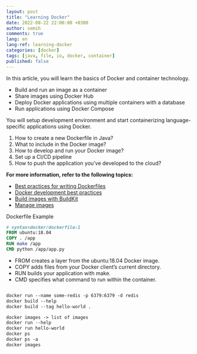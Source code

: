 ```yaml
---
layout: post
title: "Learning Docker"
date: 2022-08-22 22:00:00 +0300
author: semih
comments: true
lang: en
lang-ref: learning-docker
categories: [docker]
tags: [java, file, io, docker, container]
published: false
---
```

In this article, you will learn the basics of Docker and container technology.



- Build and run an image as a container
- Share images using Docker Hub
- Deploy Docker applications using multiple containers with a database
- Run applications using Docker Compose

You will setup development environment and start containerizing language-specific applications using Docker.
1. How to create a new Dockerfile in Java?
2. What to include in the Docker image?
3. How to develop and run your Docker image?
4. Set up a CI/CD pipeline
5. How to push the application you’ve developed to the cloud?

<b>For more information, refer to the following topics:</b><br>
- <a href="https://docs.docker.com/develop/develop-images/dockerfile_best-practices/">Best practices for writing Dockerfiles</a>
- <a href="https://docs.docker.com/develop/dev-best-practices/">Docker development best practices</a>
- <a href="https://docs.docker.com/develop/develop-images/build_enhancements/">Build images with BuildKit</a>
- <a href="https://docs.docker.com/develop/develop-images/image_management/">Manage images</a>

Dockerfile Example
```dockerfile
# syntax=docker/dockerfile:1
FROM ubuntu:18.04
COPY . /app
RUN make /app
CMD python /app/app.py
```
- FROM creates a layer from the ubuntu:18.04 Docker image.
- COPY adds files from your Docker client’s current directory.
- RUN builds your application with make.
- CMD specifies what command to run within the container.



```java
```

```dockerfile
docker run --name some-redis -p 6379:6379 -d redis
docker build --help
docker build --tag hello-world .

docker images -> list of images
docker run --help
docker run hello-world
docker ps
docker ps -a
docker images

```
